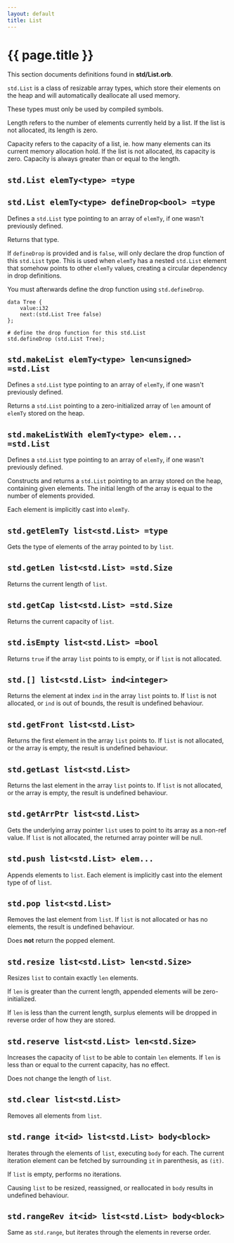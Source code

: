 ```yaml
---
layout: default
title: List
---
```

# {{ page.title }}

This section documents definitions found in **std/List.orb**.

`std.List` is a class of resizable array types, which store their elements on the heap and will automatically deallocate all used memory.

These types must only be used by compiled symbols.

Length refers to the number of elements currently held by a list. If the list is not allocated, its length is zero.

Capacity refers to the capacity of a list, ie. how many elements can its current memory allocation hold. If the list is not allocated, its capacity is zero. Capacity is always greater than or equal to the length.

## `std.List elemTy<type> =type`

## `std.List elemTy<type> defineDrop<bool> =type`

Defines a `std.List` type pointing to an array of `elemTy`, if one wasn't previously defined.

Returns that type.

If `defineDrop` is provided and is `false`, will only declare the drop function of this `std.List` type. This is used when `elemTy` has a nested `std.List` element that somehow points to other `elemTy` values, creating a circular dependency in drop definitions.

You must afterwards define the drop function using `std.defineDrop`.

```
data Tree {
    value:i32
    next:(std.List Tree false)
};

# define the drop function for this std.List
std.defineDrop (std.List Tree);
```

## `std.makeList elemTy<type> len<unsigned> =std.List`

Defines a `std.List` type pointing to an array of `elemTy`, if one wasn't previously defined.

Returns a `std.List` pointing to a zero-initialized array of `len` amount of `elemTy` stored on the heap.

## `std.makeListWith elemTy<type> elem... =std.List`

Defines a `std.List` type pointing to an array of `elemTy`, if one wasn't previously defined.

Constructs and returns a `std.List` pointing to an array stored on the heap, containing given elements. The initial length of the array is equal to the number of elements provided.

Each element is implicitly cast into `elemTy`.

## `std.getElemTy list<std.List> =type`

Gets the type of elements of the array pointed to by `list`.

## `std.getLen list<std.List> =std.Size`

Returns the current length of `list`.

## `std.getCap list<std.List> =std.Size`

Returns the current capacity of `list`.

## `std.isEmpty list<std.List> =bool`

Returns `true` if the array `list` points to is empty, or if `list` is not allocated.

## `std.[] list<std.List> ind<integer>`

Returns the element at index `ind` in the array `list` points to. If `list` is not allocated, or `ind` is out of bounds, the result is undefined behaviour.

## `std.getFront list<std.List>`

Returns the first element in the array `list` points to. If `list` is not allocated, or the array is empty, the result is undefined behaviour.

## `std.getLast list<std.List>`

Returns the last element in the array `list` points to. If `list` is not allocated, or the array is empty, the result is undefined behaviour.

## `std.getArrPtr list<std.List>`

Gets the underlying array pointer `list` uses to point to its array as a non-ref value. If `list` is not allocated, the returned array pointer will be null.

## `std.push list<std.List> elem...`

Appends elements to `list`. Each element is implicitly cast into the element type of of `list`.

## `std.pop list<std.List>`

Removes the last element from `list`. If `list` is not allocated or has no elements, the result is undefined behaviour.

Does **not** return the popped element.

## `std.resize list<std.List> len<std.Size>`

Resizes `list` to contain exactly `len` elements.

If `len` is greater than the current length, appended elements will be zero-initialized.

If `len` is less than the current length, surplus elements will be dropped in reverse order of how they are stored.

## `std.reserve list<std.List> len<std.Size>`

Increases the capacity of `list` to be able to contain `len` elements. If `len` is less than or equal to the current capacity, has no effect.

Does not change the length of `list`.

## `std.clear list<std.List>`

Removes all elements from `list`.

## `std.range it<id> list<std.List> body<block>`

Iterates through the elements of `list`, executing `body` for each. The current iteration element can be fetched by surrounding `it` in parenthesis, as `(it)`.

If `list` is empty, performs no iterations.

Causing `list` to be resized, reassigned, or reallocated in `body` results in undefined behaviour.

## `std.rangeRev it<id> list<std.List> body<block>`

Same as `std.range`, but iterates through the elements in reverse order.